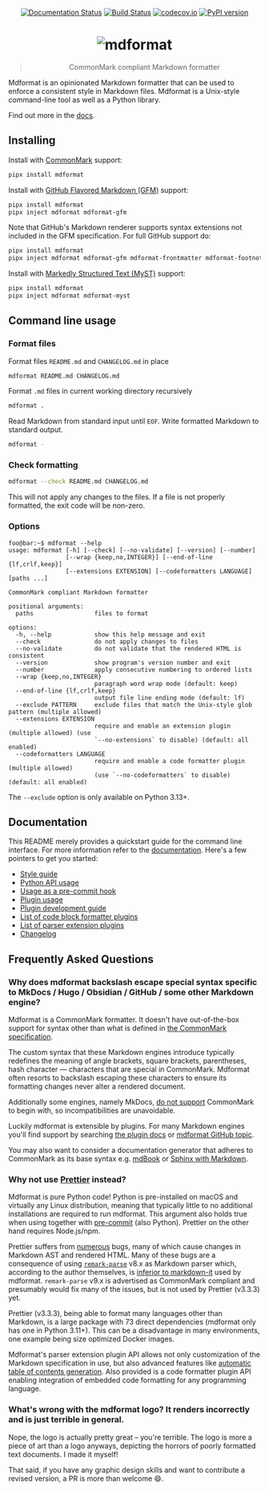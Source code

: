 <div align="center">

[![Documentation Status](https://readthedocs.org/projects/mdformat/badge/?version=latest)](https://mdformat.readthedocs.io/en/latest/?badge=latest)
[![Build Status](https://github.com/hukkin/mdformat/actions/workflows/tests.yaml/badge.svg?branch=master)](https://github.com/hukkin/mdformat/actions?query=workflow%3ATests+branch%3Amaster+event%3Apush)
[![codecov.io](https://codecov.io/gh/hukkin/mdformat/branch/master/graph/badge.svg)](https://codecov.io/gh/hukkin/mdformat)
[![PyPI version](https://img.shields.io/pypi/v/mdformat)](https://pypi.org/project/mdformat)

# ![mdformat](https://raw.githubusercontent.com/hukkin/mdformat/master/docs/_static/logo.svg)

> CommonMark compliant Markdown formatter

</div>

<!-- start mini-description -->

Mdformat is an opinionated Markdown formatter
that can be used to enforce a consistent style in Markdown files.
Mdformat is a Unix-style command-line tool as well as a Python library.

<!-- end mini-description -->

Find out more in the [docs](https://mdformat.readthedocs.io).

<!-- start installing -->

## Installing

Install with [CommonMark](https://spec.commonmark.org/current/) support:

```bash
pipx install mdformat
```

Install with [GitHub Flavored Markdown (GFM)](https://github.github.com/gfm/) support:

```bash
pipx install mdformat
pipx inject mdformat mdformat-gfm
```

Note that GitHub's Markdown renderer supports syntax extensions not included in the GFM specification.
For full GitHub support do:

```bash
pipx install mdformat
pipx inject mdformat mdformat-gfm mdformat-frontmatter mdformat-footnote mdformat-gfm-alerts
```

Install with [Markedly Structured Text (MyST)](https://myst-parser.readthedocs.io/en/latest/using/syntax.html) support:

```bash
pipx install mdformat
pipx inject mdformat mdformat-myst
```

<!-- end installing -->

<!-- start cli-usage -->

## Command line usage

### Format files

Format files `README.md` and `CHANGELOG.md` in place

```bash
mdformat README.md CHANGELOG.md
```

Format `.md` files in current working directory recursively

```bash
mdformat .
```

Read Markdown from standard input until `EOF`.
Write formatted Markdown to standard output.

```bash
mdformat -
```

### Check formatting

```bash
mdformat --check README.md CHANGELOG.md
```

This will not apply any changes to the files.
If a file is not properly formatted, the exit code will be non-zero.

### Options

```console
foo@bar:~$ mdformat --help
usage: mdformat [-h] [--check] [--no-validate] [--version] [--number]
                [--wrap {keep,no,INTEGER}] [--end-of-line {lf,crlf,keep}]
                [--extensions EXTENSION] [--codeformatters LANGUAGE] [paths ...]

CommonMark compliant Markdown formatter

positional arguments:
  paths                 files to format

options:
  -h, --help            show this help message and exit
  --check               do not apply changes to files
  --no-validate         do not validate that the rendered HTML is consistent
  --version             show program's version number and exit
  --number              apply consecutive numbering to ordered lists
  --wrap {keep,no,INTEGER}
                        paragraph word wrap mode (default: keep)
  --end-of-line {lf,crlf,keep}
                        output file line ending mode (default: lf)
  --exclude PATTERN     exclude files that match the Unix-style glob pattern (multiple allowed)
  --extensions EXTENSION
                        require and enable an extension plugin (multiple allowed) (use
                        `--no-extensions` to disable) (default: all enabled)
  --codeformatters LANGUAGE
                        require and enable a code formatter plugin (multiple allowed)
                        (use `--no-codeformatters` to disable) (default: all enabled)
```

The `--exclude` option is only available on Python 3.13+.

<!-- end cli-usage -->

## Documentation

This README merely provides a quickstart guide for the command line interface.
For more information refer to the [documentation](https://mdformat.readthedocs.io).
Here's a few pointers to get you started:

- [Style guide](https://mdformat.readthedocs.io/en/stable/users/style.html)
- [Python API usage](https://mdformat.readthedocs.io/en/stable/users/installation_and_usage.html#python-api-usage)
- [Usage as a pre-commit hook](https://mdformat.readthedocs.io/en/stable/users/installation_and_usage.html#usage-as-a-pre-commit-hook)
- [Plugin usage](https://mdformat.readthedocs.io/en/stable/users/plugins.html)
- [Plugin development guide](https://mdformat.readthedocs.io/en/stable/contributors/contributing.html)
- [List of code block formatter plugins](https://mdformat.readthedocs.io/en/stable/users/plugins.html#existing-plugins)
- [List of parser extension plugins](https://mdformat.readthedocs.io/en/stable/users/plugins.html#id1)
- [Changelog](https://mdformat.readthedocs.io/en/stable/users/changelog.html)

<!-- start faq -->

## Frequently Asked Questions

### Why does mdformat backslash escape special syntax specific to MkDocs / Hugo / Obsidian / GitHub / some other Markdown engine?

Mdformat is a CommonMark formatter.
It doesn't have out-of-the-box support for syntax other than what is defined in [the CommonMark specification](https://spec.commonmark.org/current/).

The custom syntax that these Markdown engines introduce typically redefines the meaning of
angle brackets, square brackets, parentheses, hash character — characters that are special in CommonMark.
Mdformat often resorts to backslash escaping these characters to ensure its formatting changes never alter a rendered document.

Additionally some engines, namely MkDocs,
[do not support](https://github.com/mkdocs/mkdocs/issues/1835) CommonMark to begin with,
so incompatibilities are unavoidable.

Luckily mdformat is extensible by plugins.
For many Markdown engines you'll find support by searching
[the plugin docs](https://mdformat.readthedocs.io/en/stable/users/plugins.html)
or [mdformat GitHub topic](https://github.com/topics/mdformat).

You may also want to consider a documentation generator that adheres to CommonMark as its base syntax
e.g. [mdBook](https://rust-lang.github.io/mdBook/)
or [Sphinx with Markdown](https://www.sphinx-doc.org/en/master/usage/markdown.html).

### Why not use [Prettier](https://github.com/prettier/prettier) instead?

Mdformat is pure Python code!
Python is pre-installed on macOS and virtually any Linux distribution,
meaning that typically little to no additional installations are required to run mdformat.
This argument also holds true when using together with
[pre-commit](https://github.com/pre-commit/pre-commit) (also Python).
Prettier on the other hand requires Node.js/npm.

Prettier suffers from
[numerous](https://github.com/prettier/prettier/issues?q=is%3Aopen+label%3Alang%3Amarkdown+label%3Atype%3Abug+)
bugs,
many of which cause changes in Markdown AST and rendered HTML.
Many of these bugs are a consequence of using
[`remark-parse`](https://github.com/remarkjs/remark/tree/main/packages/remark-parse)
v8.x as Markdown parser which,
according to the author themselves,
is [inferior to markdown-it](https://github.com/remarkjs/remark/issues/75#issuecomment-143532326) used by mdformat.
`remark-parse` v9.x is advertised as CommonMark compliant
and presumably would fix many of the issues,
but is not used by Prettier (v3.3.3) yet.

Prettier (v3.3.3), being able to format many languages other than Markdown,
is a large package with 73 direct dependencies
(mdformat only has one in Python 3.11+).
This can be a disadvantage in many environments,
one example being size optimized Docker images.

Mdformat's parser extension plugin API allows not only customization of the Markdown specification in use,
but also advanced features like [automatic table of contents generation](https://github.com/hukkin/mdformat-toc).
Also provided is a code formatter plugin API enabling integration of embedded code formatting for any programming language.

### What's wrong with the mdformat logo? It renders incorrectly and is just terrible in general.

Nope, the logo is actually pretty great – you're terrible.
The logo is more a piece of art than a logo anyways,
depicting the horrors of poorly formatted text documents.
I made it myself!

That said, if you have any graphic design skills and want to contribute a revised version, a PR is more than welcome 😄.

<!-- end faq -->
